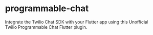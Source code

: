 # programmable-chat

Integrate the Twilio Chat SDK with your Flutter app using this Unofficial Twilio Programmable Chat Flutter plugin.